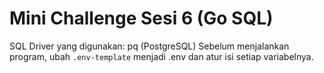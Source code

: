 # Mini Challenge Sesi 6 (Go SQL)
SQL Driver yang digunakan: pq (PostgreSQL)
Sebelum menjalankan program, ubah `.env-template` menjadi .env dan atur isi setiap variabelnya.